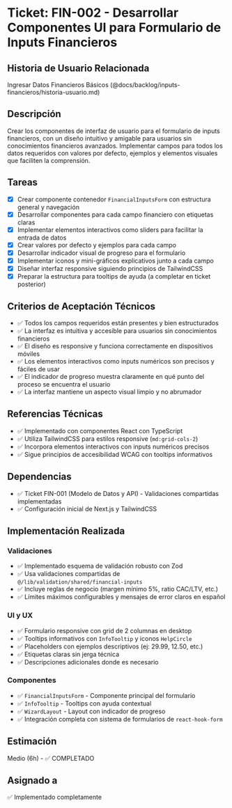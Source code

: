 # Ticket: FIN-002 - Desarrollar Componentes UI para Formulario de Inputs Financieros

## Historia de Usuario Relacionada

Ingresar Datos Financieros Básicos (@docs/backlog/inputs-financieros/historia-usuario.md)

## Descripción

Crear los componentes de interfaz de usuario para el formulario de inputs financieros, con un diseño intuitivo y amigable para usuarios sin conocimientos financieros avanzados. Implementar campos para todos los datos requeridos con valores por defecto, ejemplos y elementos visuales que faciliten la comprensión.

## Tareas

- [x] Crear componente contenedor `FinancialInputsForm` con estructura general y navegación
- [x] Desarrollar componentes para cada campo financiero con etiquetas claras
- [x] Implementar elementos interactivos como sliders para facilitar la entrada de datos
- [x] Crear valores por defecto y ejemplos para cada campo
- [x] Desarrollar indicador visual de progreso para el formulario
- [x] Implementar iconos y mini-gráficos explicativos junto a cada campo
- [x] Diseñar interfaz responsive siguiendo principios de TailwindCSS
- [x] Preparar la estructura para tooltips de ayuda (a completar en ticket posterior)

## Criterios de Aceptación Técnicos

- ✅ Todos los campos requeridos están presentes y bien estructurados
- ✅ La interfaz es intuitiva y accesible para usuarios sin conocimientos financieros
- ✅ El diseño es responsive y funciona correctamente en dispositivos móviles
- ✅ Los elementos interactivos como inputs numéricos son precisos y fáciles de usar
- ✅ El indicador de progreso muestra claramente en qué punto del proceso se encuentra el usuario
- ✅ La interfaz mantiene un aspecto visual limpio y no abrumador

## Referencias Técnicas

- ✅ Implementado con componentes React con TypeScript
- ✅ Utiliza TailwindCSS para estilos responsive (`md:grid-cols-2`)
- ✅ Incorpora elementos interactivos con inputs numéricos precisos
- ✅ Sigue principios de accesibilidad WCAG con tooltips informativos

## Dependencias

- ✅ Ticket FIN-001 (Modelo de Datos y API) - Validaciones compartidas implementadas
- ✅ Configuración inicial de Next.js y TailwindCSS

## Implementación Realizada

### Validaciones

- ✅ Implementado esquema de validación robusto con Zod
- ✅ Usa validaciones compartidas de `@/lib/validation/shared/financial-inputs`
- ✅ Incluye reglas de negocio (margen mínimo 5%, ratio CAC/LTV, etc.)
- ✅ Límites máximos configurables y mensajes de error claros en español

### UI y UX

- ✅ Formulario responsive con grid de 2 columnas en desktop
- ✅ Tooltips informativos con `InfoTooltip` y iconos `HelpCircle`
- ✅ Placeholders con ejemplos descriptivos (ej: 29.99, 12.50, etc.)
- ✅ Etiquetas claras sin jerga técnica
- ✅ Descripciones adicionales donde es necesario

### Componentes

- ✅ `FinancialInputsForm` - Componente principal del formulario
- ✅ `InfoTooltip` - Tooltips con ayuda contextual
- ✅ `WizardLayout` - Layout con indicador de progreso
- ✅ Integración completa con sistema de formularios de `react-hook-form`

## Estimación

Medio (6h) - ✅ COMPLETADO

## Asignado a

✅ Implementado completamente
